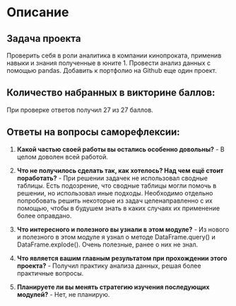 # Описание

## Задача проекта
Проверить себя в роли аналитика в компании кинопроката, применив навыки и знания полученные в юните 1.
Провести анализ данных с помощью pandas. Добавить к портфолио на Github еще один проект.

## Количество набранных в викторине баллов:
При проверке ответов получил 27 из 27 баллов. 

## Ответы на вопросы саморефлексии:
1. **Какой частью своей работы вы остались особенно довольны?**  - В целом доволен всей работой.

2. **Что не получилось сделать так, как хотелось? Над чем ещё стоит поработать?** - При решении задачек не использовал сводные таблицы. Есть подозрение, что сводные таблицы могли помочь в решении, но использовал иные подходы. Необходимо отдельно попробовать решить некоторые из задач целенаправленно с их помощью, чтобы в будушем знать в каких случаях их применение более оправдано.

3. **Что интересного и полезного вы узнали в этом модуле?**  - Из нового и полезного в этом модуле я узнал о методе DataFrame.query() и DataFrame.explode(). Очень полезные, ранее о них не знал.

4. **Что является вашим главным результатом при прохождении этого проекта?**  - Получил практику анализа данных, решая более практичные вопросы.

5. **Планируете ли вы менять стратегию изучения последующих модулей?**  - Нет, не планирую.
